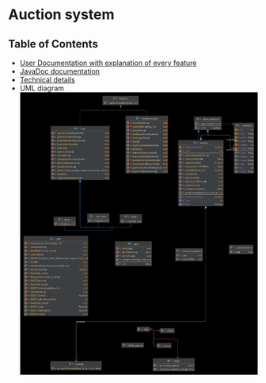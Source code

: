 # Auction system

## Table of Contents

* [User Documentation with explanation of every feature](/Documentation/UserDoc.pdf)
* [JavaDoc documentation](/Documentation/JavaDoc/apidocs/index.html)
* [Technical details](Documentation/003_tech_details)
* UML diagram ![UML diagram](Documentation/uml/Project.png)

